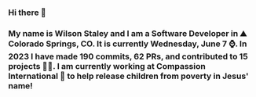 ### Hi there 👋

### My name is Wilson Staley and I am a Software Developer in ⛰ Colorado Springs, CO.  It is currently Wednesday, June 7 ⌚. In 2023 I have made 190 commits, 62 PRs, and contributed to 15 projects 👨‍💻. I am currently working at Compassion International 🏢 to help release children from poverty in Jesus' name!